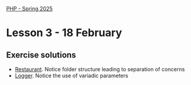 [PHP - Spring 2025](https://github.com/arturomorarioja-kea/WD_PHP_F25/blob/main/README.md)

# Lesson 3 - 18 February

## Exercise solutions
  - [Restaurant](https://github.com/arturomorarioja/php_restaurant). Notice folder structure leading to separation of concerns
  - [Logger](https://github.com/arturomorarioja/php_logger). Notice the use of variadic parameters

[--> 1 Cookies. Slides. Code sample. In-class exercise]: #
[--> Continue the PHP PDO demo so that it goes towards https://github.com/arturomorarioja/php_company_employees. Maybe implement search and insert, and give them update and delete as homework]: #

[## In-class exercise]: #

[### Language cookies]: #
[Write a PHP application that changes the language of the text to display via cookies:]: #

[!image(https://github.com/user-attachments/assets/8b5ebf44-06fc-49db-b9cb-f4490adef826)]: #

[!image(https://github.com/user-attachments/assets/3c4e79a1-d080-41b6-8876-9664bbb032e2)]: #

[Find the texts in both languages in the files `kea_en.json`(https://github.com/arturomorarioja-kea/WD_PHP_F25/blob/main/Lesson02/kea_en.json) and `kea_da.json`(https://github.com/arturomorarioja-kea/WD_PHP_F25/blob/main/Lesson02/kea_da.json).]: #

[**Notice**]: #
[To make the dropdown trigger the change without a submit button, you need to add a little JavaScript that submits the form where the dropdown is upon its `change` event.]: #

[## Homework]: #
[Check out these slide decks:]: #
[  - Object-oriented Programming]: #
[  - OOP - Language Comparison]: #
[Check out these code samples:]: #
[  - KEA IT degrees(https://github.com/arturomorarioja/kea-it-degrees). It reads the information to display from a JSON file]: #
[  - Cookie management(https://github.com/arturomorarioja/php_cookies)]: #
[  - OOP in PHP(https://github.com/arturomorarioja/php_oop)]: #
